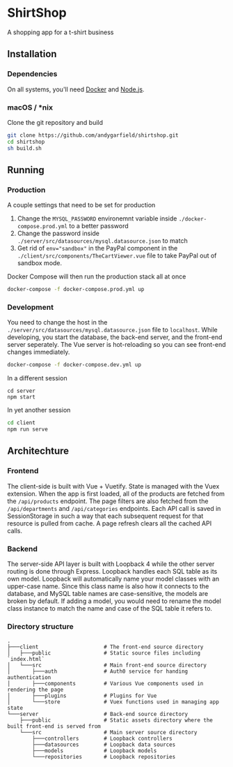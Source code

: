 # ShirtShop
A shopping app for a t-shirt business

## Installation
### Dependencies
On all systems, you'll need [Docker](https://www.docker.com) and [Node.js](https://nodejs.org).

### macOS / *nix
Clone the git repository and build
```bash
git clone https://github.com/andygarfield/shirtshop.git
cd shirtshop
sh build.sh
```

## Running
### Production
A couple settings that need to be set for production
1. Change the `MYSQL_PASSWORD` environemnt variable inside `./docker-compose.prod.yml` to a better password
2. Change the password inside `./server/src/datasources/mysql.datasource.json` to match
3. Get rid of `env="sandbox"` in the PayPal component in the `./client/src/components/TheCartViewer.vue` file to take PayPal out of sandbox mode.

Docker Compose will then run the production stack all at once
```bash
docker-compose -f docker-compose.prod.yml up
```

### Development
You need to change the host in the `./server/src/datasources/mysql.datasource.json` file to `localhost`. While developing, you start the database, the back-end server, and the front-end server seperately. The Vue server is hot-reloading so you can see front-end changes immediately.
```bash
docker-compose -f docker-compose.dev.yml up
```
In a different session
```
cd server
npm start
```
In yet another session
```bash
cd client
npm run serve
```

## Architechture
### Frontend
The client-side is built with Vue + Vuetify. State is managed with the Vuex extension. When the app is first loaded, all of the products are fetched from the `/api/products` endpoint. The page filters are also fetched from the `/api/departments` and `/api/categories` endpoints. Each API call is saved in SessionStorage in such a way that each subsequent request for that resource is pulled from cache. A page refresh clears all the cached API calls.

### Backend
The server-side API layer is built with Loopback 4 while the other server routing is done through Express. Loopback handles each SQL table as its own model. Loopback will automatically name your model classes with an upper-case name. Since this class name is also how it connects to the database, and MySQL table names are case-sensitive, the models are broken by default. If adding a model, you would need to rename the model class instance to match the name and case of the SQL table it refers to.

### Directory structure
```
.
├───client                     # The front-end source directory
│   ├───public                 # Static source files including `index.html`
│   └───src                    # Main front-end source directory
│       ├───auth               # Auth0 service for handing authentication
│       ├───components         # Various Vue components used in rendering the page
│       ├───plugins            # Plugins for Vue
│       └───store              # Vuex functions used in managing app state
└───server                     # Back-end source directory
    ├───public                 # Static assets directory where the built front-end is served from
    └───src                    # Main server source directory
        ├───controllers        # Loopback controllers
        ├───datasources        # Loopback data sources
        ├───models             # Loopback models
        └───repositories       # Loopback repositories
```

